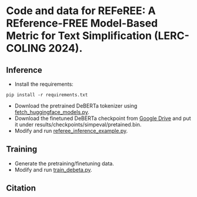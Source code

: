 # Code and data for REFeREE: A REference-FREE Model-Based Metric for Text Simplification (LERC-COLING 2024).

## Inference
* Install the requirements:
```
pip install -r requirements.txt
```

* Download the pretrained DeBERTa tokenizer using [fetch_huggingface_models.py](https://github.com/i-need-sleep/referee/blob/main/code/utils/fetch_huggingface_models.py).
* Download the finetuned DeBERTa checkpoint from [Google Drive](https://drive.google.com/file/d/1BTUIUIrV_ANp53o80oaozs0jxhOu-0lb/view?usp=sharing) and put it under results/checkpoints/simpeval/pretained.bin.
* Modify and run [referee_inference_example.py](https://github.com/i-need-sleep/referee/blob/main/code/referee_inference_example.py).

## Training
* Generate the pretraining/finetuning data.
* Modify and run [train_debeta.py](https://github.com/i-need-sleep/referee/blob/main/code/train_deberta.py).

## Citation
